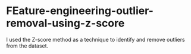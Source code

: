 # FEature-engineering-outlier-removal-using-z-score
I used the Z-score method as a technique to identify and remove outliers from the dataset.
